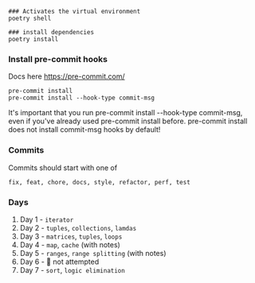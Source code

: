 ```
### Activates the virtual environment
poetry shell
```

```
### install dependencies
poetry install
```

### Install pre-commit hooks
Docs here https://pre-commit.com/

```
pre-commit install
pre-commit install --hook-type commit-msg
```

It's important that you run pre-commit install --hook-type commit-msg, even if you've already used pre-commit install before. pre-commit install does not install commit-msg hooks by default!

### Commits
Commits should start with one of
```
fix, feat, chore, docs, style, refactor, perf, test
```

### Days

1. Day 1 - `iterator`
1. Day 2 - `tuples`, `collections`, `lamdas`
1. Day 3 - `matrices`, `tuples`, `loops`
1. Day 4 - `map`, `cache` (with notes)
1. Day 5 - `ranges`, `range splitting` (with notes)
1. Day 6 - 🚧 not attempted
1. Day 7 - `sort`, `logic elimination`
